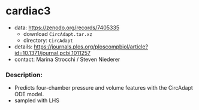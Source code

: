 # cardiac3

* data: https://zenodo.org/records/7405335  
    * download `CircAdapt.tar.xz`
    * directory: `CircAdapt`
* details: https://journals.plos.org/ploscompbiol/article?id=10.1371/journal.pcbi.1011257
* contact: Marina Strocchi / Steven Niederer

### Description:
* Predicts four-chamber pressure and volume features with the CircAdapt ODE model.
* sampled with LHS